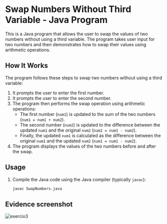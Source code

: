 # Swap Numbers Without Third Variable - Java Program

This is a Java program that allows the user to swap the values of two numbers without using a third variable. The program takes user input for two numbers and then demonstrates how to swap their values using arithmetic operations.

## How It Works

The program follows these steps to swap two numbers without using a third variable:
1. It prompts the user to enter the first number.
2. It prompts the user to enter the second number.
3. The program then performs the swap operation using arithmetic operations:
   - The first number (`num1`) is updated to the sum of the two numbers (`num1 = num1 + num2`).
   - The second number (`num2`) is updated to the difference between the updated `num1` and the original `num2` (`num2 = num1 - num2`).
   - Finally, the updated `num1` is calculated as the difference between the original `num1` and the updated `num2` (`num1 = num1 - num2`).
4. The program displays the values of the two numbers before and after the swap.

## Usage

1. Compile the Java code using the Java compiler (typically `javac`):

   ```bash
   javac SwapNumbers.java
## Evidence screenshot 

![exercio3](https://github.com/EmeliTa/SwapNumbers-/assets/31098448/29167f4f-242c-459a-855f-44551326fc37)

